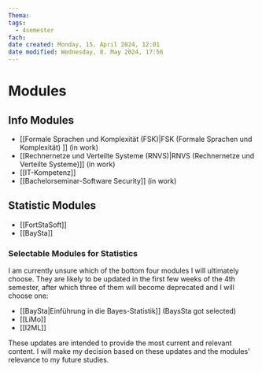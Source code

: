 ```yaml
---
Thema:
tags:
  - 4semester
fach: 
date created: Monday, 15. April 2024, 12:01
date modified: Wednesday, 8. May 2024, 17:56
---
```


# Modules

## Info Modules
- [[Formale Sprachen und Komplexität (FSK)|FSK (Formale Sprachen und Komplexität) ]] (in work)
- [[Rechnernetze und Verteilte Systeme (RNVS)|RNVS (Rechnernetze und Verteilte Systeme)]] (in work)
- [[IT-Kompetenz]]
- [[Bachelorseminar-Software Security]] (in work)

## Statistic Modules

- [[FortStaSoft]]
- [[BaySta]]

### Selectable Modules for Statistics

I am currently unsure which of the bottom four modules I will ultimately choose. They are likely to be updated in the first few weeks of the 4th semester, after which three of them will become deprecated and I will choose one:

- [[BaySta|Einführung in die Bayes-Statistik]] (BaysSta got selected)
- [[LiMo]] 
- [[I2ML]]

These updates are intended to provide the most current and relevant content. I will make my decision based on these updates and the modules' relevance to my future studies.
